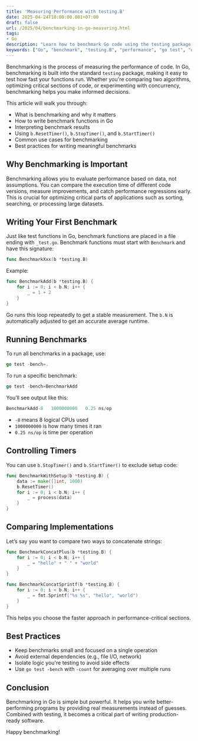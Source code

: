 ```yaml
---
title: 'Measuring Performance with testing.B'
date: 2025-04-24T10:00:00.001+07:00
draft: false
url: /2025/04/benchmarking-in-go-measuring.html
tags: 
- Go
description: "Learn how to benchmark Go code using the testing package: writing benchmarks, interpreting results, controlling timers, and best practices."
keywords: ["Go", "benchmark", "testing.B", "performance", "go test", "optimization"]
---
```


Benchmarking is the process of measuring the performance of code. In Go, benchmarking is built into the standard `testing` package, making it easy to test how fast your functions run. Whether you're comparing two algorithms, optimizing critical sections of code, or experimenting with concurrency, benchmarking helps you make informed decisions.

This article will walk you through:

*   What is benchmarking and why it matters
*   How to write benchmark functions in Go
*   Interpreting benchmark results
*   Using `b.ResetTimer()`, `b.StopTimer()`, and `b.StartTimer()`
*   Common use cases for benchmarking
*   Best practices for writing meaningful benchmarks

Why Benchmarking is Important
-----------------------------

Benchmarking allows you to evaluate performance based on data, not assumptions. You can compare the execution time of different code versions, measure improvements, and catch performance regressions early. This is crucial for optimizing critical parts of applications such as sorting, searching, or processing large datasets.

Writing Your First Benchmark
----------------------------

Just like test functions in Go, benchmark functions are placed in a file ending with `_test.go`. Benchmark functions must start with `Benchmark` and have this signature:

```go
func BenchmarkXxx(b *testing.B)
```

Example:

```go
func BenchmarkAdd(b *testing.B) {
    for i := 0; i < b.N; i++ {
        _ = 1 + 2
    }
}
```

Go runs this loop repeatedly to get a stable measurement. The `b.N` is automatically adjusted to get an accurate average runtime.

Running Benchmarks
------------------

To run all benchmarks in a package, use:

```go
go test -bench=.
```

To run a specific benchmark:

```go
go test -bench=BenchmarkAdd
```

You’ll see output like this:

```go
BenchmarkAdd-8   1000000000   0.25 ns/op
```

*   `-8` means 8 logical CPUs used
*   `1000000000` is how many times it ran
*   `0.25 ns/op` is time per operation

Controlling Timers
------------------

You can use `b.StopTimer()` and `b.StartTimer()` to exclude setup code:

```go
func BenchmarkWithSetup(b *testing.B) {
    data := make([]int, 1000)
    b.ResetTimer()
    for i := 0; i < b.N; i++ {
        _ = process(data)
    }
} 
```

Comparing Implementations
-------------------------

Let’s say you want to compare two ways to concatenate strings:

```go
func BenchmarkConcatPlus(b *testing.B) {
    for i := 0; i < b.N; i++ {
        _ = "hello" + " " + "world"
    }
}

func BenchmarkConcatSprintf(b *testing.B) {
    for i := 0; i < b.N; i++ {
        _ = fmt.Sprintf("%s %s", "hello", "world")
    }
} 
```

This helps you choose the faster approach in performance-critical sections.

Best Practices
--------------

*   Keep benchmarks small and focused on a single operation
*   Avoid external dependencies (e.g., file I/O, network)
*   Isolate logic you're testing to avoid side effects
*   Use `go test -bench` with `-count` for averaging over multiple runs

Conclusion
----------

Benchmarking in Go is simple but powerful. It helps you write better-performing programs by providing real measurements instead of guesses. Combined with testing, it becomes a critical part of writing production-ready software.

Happy benchmarking!
